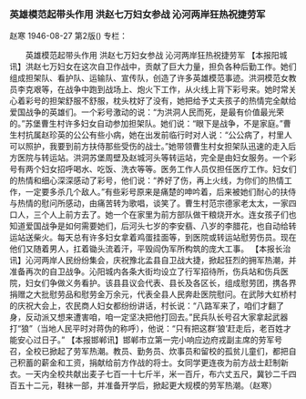 ### 英雄模范起带头作用  洪赵七万妇女参战  沁河两岸狂热祝捷劳军
赵寒
1946-08-27
第2版()
专栏：

　　英雄模范起带头作用
    洪赵七万妇女参战
    沁河两岸狂热祝捷劳军
    【本报阳城讯】洪赵七万妇女在这次自卫作战中，贡献了巨大力量，担负各种后勤工作。她们组成担架队、看护队、运输队、宣传队，创造了许多英雄模范事迹。洪洞模范女教员李克艰等，在战争中跑到战场上、炮火下工作，从火线上背下彩号来。她时常关心着彩号的担架舒服不舒服，枕头枕好了没有，她把给予丈夫孩子的热情完全献给爱国战争的英雄们。一个彩号激动的说：“为洪洞人民而死，是最有价值最光荣的。”苏堡曹生村许多妇女自动参加担架队。她们说：“眼下是战争，不是家庭。”曹生村抗属赵珍英的公公有些小病，她在出发前临行时对人说：“公公病了，村里人可以照护，我要到前方扶侍那些受伤的战士。”她带领曹生村女担架队迅速的走入后方医院与转运站。洪洞苏堡周壁及赵城河头等转运站，完全是由妇女服务。一个彩号有两个妇女招呼喝水、吃饭、洗衣等等。医务工作人员仅担任医疗工作。妇女们的热情和细心深深感动了彩号，他们说：“养好了伤，再上火线，为你们的热情工作，一定要多杀几个敌人。”有些彩号原来是痛楚的呻吟着，后来被她们耐心的扶侍与热情的慰问所感动，由痛苦转为歌唱，谈笑了。曹生村范宗德家老太太，一家四口人，三个人上前方去了。她一个在家里为前方部队做干粮烧开水。连女孩子们也知道爱国战争是如何需要她们，后河头七岁的李安翡、八岁的李腊花，也自动给转运站送柴火。每天总有许多妇女拿着鸡蛋挂面等，到医院或转运站慰劳伤员。现在他们又随着男人，扛着锄头流着汗，平毁阎伪军所构筑的庞大工事。
    【本报长治讯】沁河两岸人民纷纷集会，庆祝豫北孟县自卫战大捷，掀起狂烈的拥军热潮，并准备再次的自卫战争。沁阳城内各条大街均设立了行军招待所，伤兵站和伤兵医院，妇女们争做义务看护。该县县议会代表、县长及各区长，组成慰劳团，携各界捐赠之大批慰劳品和慰劳金万余元，代表全县人民奔赴医院慰问。在武陟大虹桥村的庆祝大会上，农民商人妇女都纷纷讲话，村长说：“八路军来了，咱们才翻了身，反动派又想来遭害咱，咱一定坚决把他打回去。”民兵队长号召大家拿起武器打“狼”（当地人民平时对蒋伪的称呼），他说：“只有把这群‘狼’赶走后，老百姓才能安心过日子。”
    【本报邯郸讯】邯郸市立第一完小响应边府戎副主席的劳军号召，全校已掀起了劳军热潮。教员、勤务员、炊事员和留校的孤贫儿童们，都把自己积蓄的薪金和工资，捐献给前方作战的将士。女同学更连夜为前方战士赶制新衣。一天内全校共献出麦子七百一十七斤半，米一百斤，布六丈五尺，冀钞二千四百五十二元，鞋袜一部，并准备开学后，掀起更大规模的劳军热潮。（赵寒）
